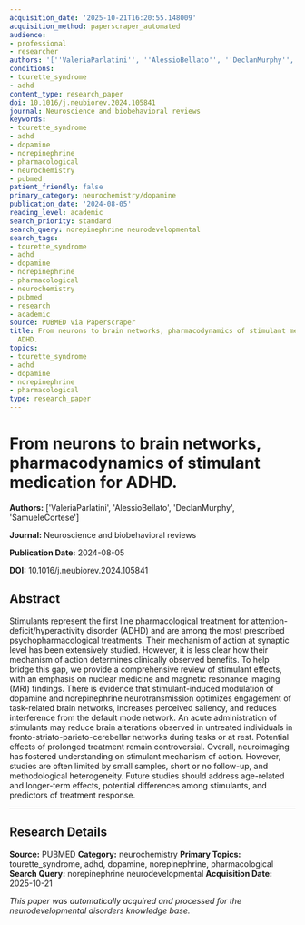 ```yaml
---
acquisition_date: '2025-10-21T16:20:55.148009'
acquisition_method: paperscraper_automated
audience:
- professional
- researcher
authors: '[''ValeriaParlatini'', ''AlessioBellato'', ''DeclanMurphy'', ''SamueleCortese'']'
conditions:
- tourette_syndrome
- adhd
content_type: research_paper
doi: 10.1016/j.neubiorev.2024.105841
journal: Neuroscience and biobehavioral reviews
keywords:
- tourette_syndrome
- adhd
- dopamine
- norepinephrine
- pharmacological
- neurochemistry
- pubmed
patient_friendly: false
primary_category: neurochemistry/dopamine
publication_date: '2024-08-05'
reading_level: academic
search_priority: standard
search_query: norepinephrine neurodevelopmental
search_tags:
- tourette_syndrome
- adhd
- dopamine
- norepinephrine
- pharmacological
- neurochemistry
- pubmed
- research
- academic
source: PUBMED via Paperscraper
title: From neurons to brain networks, pharmacodynamics of stimulant medication for
  ADHD.
topics:
- tourette_syndrome
- adhd
- dopamine
- norepinephrine
- pharmacological
type: research_paper
---
```


# From neurons to brain networks, pharmacodynamics of stimulant medication for ADHD.

**Authors:** ['ValeriaParlatini', 'AlessioBellato', 'DeclanMurphy', 'SamueleCortese']

**Journal:** Neuroscience and biobehavioral reviews

**Publication Date:** 2024-08-05

**DOI:** 10.1016/j.neubiorev.2024.105841

## Abstract

Stimulants represent the first line pharmacological treatment for attention-deficit/hyperactivity disorder (ADHD) and are among the most prescribed psychopharmacological treatments. Their mechanism of action at synaptic level has been extensively studied. However, it is less clear how their mechanism of action determines clinically observed benefits. To help bridge this gap, we provide a comprehensive review of stimulant effects, with an emphasis on nuclear medicine and magnetic resonance imaging (MRI) findings. There is evidence that stimulant-induced modulation of dopamine and norepinephrine neurotransmission optimizes engagement of task-related brain networks, increases perceived saliency, and reduces interference from the default mode network. An acute administration of stimulants may reduce brain alterations observed in untreated individuals in fronto-striato-parieto-cerebellar networks during tasks or at rest. Potential effects of prolonged treatment remain controversial. Overall, neuroimaging has fostered understanding on stimulant mechanism of action. However, studies are often limited by small samples, short or no follow-up, and methodological heterogeneity. Future studies should address age-related and longer-term effects, potential differences among stimulants, and predictors of treatment response.

---

## Research Details

**Source:** PUBMED
**Category:** neurochemistry
**Primary Topics:** tourette_syndrome, adhd, dopamine, norepinephrine, pharmacological
**Search Query:** norepinephrine neurodevelopmental
**Acquisition Date:** 2025-10-21

*This paper was automatically acquired and processed for the neurodevelopmental disorders knowledge base.*
